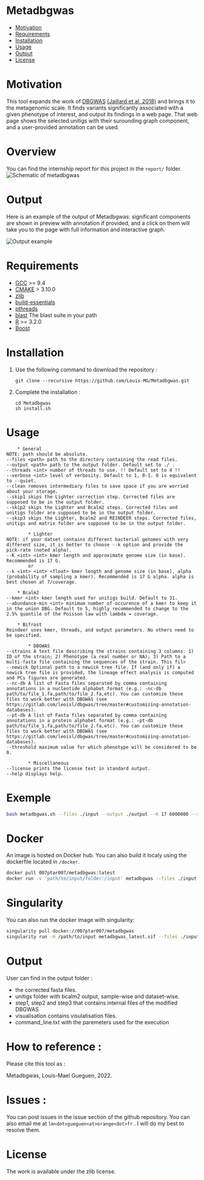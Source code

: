 Metadbgwas
==========

* [Motivation](#motivation)
* [Requirements](#requirements)
* [Installation](#installation)
* [Usage](#usage)
* [Output](#output)
* [License](#license)

# Motivation

This tool expands the work of [DBGWAS](https://gitlab.com/leoisl/dbgwas) [(Jaillard et al, 2018)](https://journals.plos.org/plosgenetics/article?id=10.1371/journal.pgen.1007758) and brings it to the metagenomic scale. It finds variants significantly associated with a given phenotype of interest, and output its findings in a web page. That web page shows the selected unitigs with their surounding graph component, and a user-provided annotation can be used.

# Overview

You can find the internship report for this project in the `report/` folder.
![Schematic of metadbgwas](/figures/figure_pipeline_pres.png?raw=true "Pipeline Overview")

# Output

Here is an example of the output of Metadbgwas: significant components are shown in preview with annotation if provided, and a click on them will take you to the page with full information and interactive graph.

![Output example](/figures/suppl_comp_table.png?raw=true "Output example of Metadbgwas")

# Requirements

* [GCC](https://gcc.gnu.org/) >= 9.4
* [CMAKE](https://cmake.org/) > 3.10.0
* [zlib](https://en.wikipedia.org/wiki/Zlib)
* [build-essentials](https://pkgs.org/download/build-essential)
* [pthreads](https://en.wikipedia.org/wiki/Pthreads)
* [blast](https://blast.ncbi.nlm.nih.gov/Blast.cgi?CMD=Web&PAGE_TYPE=BlastDocs&DOC_TYPE=Download) The blast suite in your path
* [R](https://www.r-project.org/) >= 3.2.0 
* [Boost](https://www.boost.org/)

# Installation

1. Use the following command to download the repository :
    ```shell
    git clone --recursive https://github.com/Louis-MG/Metadbgwas.git
    ```
3. Complete the installation :
    ```shell
    cd Metadbgwas
    sh install.sh
    ```

# Usage

```
	* General
NOTE: path should be absolute.
--files <path> path to the directory containing the read files.
--output <path> path to the output folder. Default set to ./ .
--threads <int> number of threads to use. !! Default set to 4 !!
--verbose <int> level of verbosity. Default to 1, 0-1. 0 is equivalent to --quiet.
--clean removes intermediary files to save space if you are worried about your storage.
--skip1 skips the Lighter correction step. Corrected files are supposed to be in the output folder.
--skip2 skips the Lighter and Bcalm2 steps. Corrected files and unitigs folder are supposed to be in the output folder.
--skip3 skips the Lighter, Bcalm2 and REINDEER steps. Corrected files, unitigs and matrix folder are supposed to be in the output folder.

        * Lighter
NOTE: if your datset contains different bacterial genomes with very different size, it is better to choose --k option and provide the pick-rate (noted alpha).
--K <int> <int> kmer length and approximate genome size (in base). Recommended is 17 G.
        or
--k <int> <int> <float> kmer length and genome size (in base), alpha (probability of sampling a kmer). Recommended is 17 G alpha. alpha is best chosen at 7/coverage.

	* Bcalm2
--kmer <int> kmer length used for unitigs build. Default to 31.
--abundance-min <int> minimum number of occurence of a kmer to keep it in the union DBG. Default to 5, highly recommended to change to the 2.5% quantile of the Poisson law with lambda = coverage.

	* Bifrost
Reindeer uses kmer, threads, and output parameters. No others need to be specified.

        * DBGWAS
--strains A text file describing the strains containing 3 columns: 1) ID of the strain; 2) Phenotype (a real number or NA); 3) Path to a multi-fasta file containing the sequences of the strain. This fil>
--newick Optional path to a newick tree file. If (and only if) a newick tree file is provided, the lineage effect analysis is computed and PCs figures are generated.
--nc-db A list of Fasta files separated by comma containing annotations in a nucleotide alphabet format (e.g.: -nc-db path/to/file_1.fa,path/to/file_2.fa,etc). You can customize these files to work better with DBGWAS (see https://gitlab.com/leoisl/dbgwas/tree/master#customizing-annotation-databases).
--pt-db A list of Fasta files separated by comma containing annotations in a protein alphabet format (e.g.: -pt-db path/to/file_1.fa,path/to/file_2.fa,etc). You can customize these files to work better with DBGWAS (see https://gitlab.com/leoisl/dbgwas/tree/master#customizing-annotation-databases).
--threshold maximum value for which phenotype will be considered to be 0.

        * Miscellaneous
--license prints the license text in standard output.
--help displays help.
```

# Exemple

```bash
bash metadbgwas.sh --files ./input --output ./output --K 17 6000000 --strains ./strains --threads 4
```

# Docker

An image is hosted on Docker hub. You can also build it localy using the dockerfile located in `/docker`. 

```bash
docker pull 007ptar007/metadbgwas:latest
docker run -v 'path/to/input/folder:/input' metadbgwas --files ./input --strains ./input/strains --threads 40 --output ./output --K 17 G
```

# Singularity

You can also run the docker image with singularity:

```bash
singularity pull docker://007ptar007/metadbgwas
singularity run -H /path/to/input metadbgwas_latest.sif --files ./input --strains ./input/strains --threads 40 --output ./output --K 17 G
```

# Output

User can find in the output folder :
- the corrected fasta files.
- unitigs folder with bcalm2 output, sample-wise and dataset-wise. 
- step1, step2 and step3 that contains internal files of the modified DBGWAS
- visualisation contains visulatisation files.
- command_line.txt with the paremeters used for the execution

# How to reference :

Please cite this tool as :

Metadbgwas, Louis-Mael Gueguen, 2022.


# Issues :

You can post issues in the issue section of the github repository. You can also email me at `lm<dot>gueguen<at>orange<dot>fr` . I will do my best to resolve them.


# License

The work is available under the zlib license.
